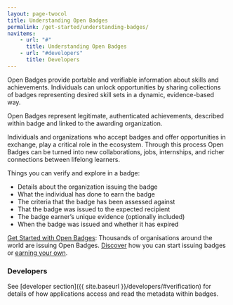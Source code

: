 ```yaml
---
layout: page-twocol
title: Understanding Open Badges
permalink: /get-started/understanding-badges/
navitems:
    - url: "#"
      title: Understanding Open Badges
    - url: "#developers"
      title: Developers
---
```

Open Badges provide portable and verifiable information about skills and achievements. Individuals can unlock opportunities by sharing collections of badges representing desired skill sets in a dynamic, evidence-based way. 

Open Badges represent legitimate, authenticated achievements, described within  badge and linked to the awarding organization.

Individuals and organizations who accept badges and offer opportunities in exchange, play a critical role in the ecosystem. Through this process Open Badges can be turned into new collaborations, jobs, internships, and richer connections between lifelong learners.

Things you can verify and explore in a badge:

* Details about the organization issuing the badge
* What the individual has done to earn the badge 
* The criteria that the badge has been assessed against 
* That the badge was issued to the expected recipient
* The badge earner’s unique evidence (optionally included)
* When the badge was issued and whether it has expired


[Get Started with Open Badges](../): Thousands of organisations around the world are issuing Open Badges. [Discover](../issuing-badges) how you can start issuing badges or [earning your own](../earning-badges).

<h3 class="title title-secondary" id="developers">Developers</h3>

See [developer section]({{ site.baseurl }}/developers/#verification) for details of how applications access and read the metadata within badges.  
